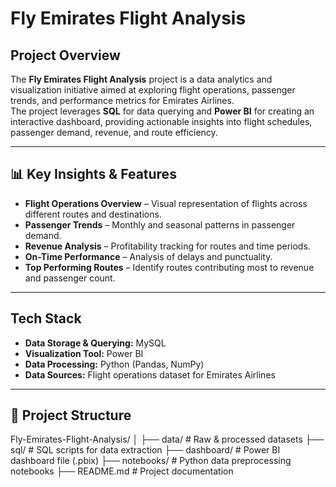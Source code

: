# Fly Emirates Flight Analysis

##  Project Overview
The **Fly Emirates Flight Analysis** project is a data analytics and visualization initiative aimed at exploring flight operations, passenger trends, and performance metrics for Emirates Airlines.  
The project leverages **SQL** for data querying and **Power BI** for creating an interactive dashboard, providing actionable insights into flight schedules, passenger demand, revenue, and route efficiency.

---

## 📊 Key Insights & Features
- **Flight Operations Overview** – Visual representation of flights across different routes and destinations.
- **Passenger Trends** – Monthly and seasonal patterns in passenger demand.
- **Revenue Analysis** – Profitability tracking for routes and time periods.
- **On-Time Performance** – Analysis of delays and punctuality.
- **Top Performing Routes** – Identify routes contributing most to revenue and passenger count.

---

## Tech Stack
- **Data Storage & Querying:** MySQL
- **Visualization Tool:** Power BI
- **Data Processing:** Python (Pandas, NumPy)
- **Data Sources:** Flight operations dataset for Emirates Airlines

---

## 📂 Project Structure
   Fly-Emirates-Flight-Analysis/
│
├── data/ # Raw & processed datasets
├── sql/ # SQL scripts for data extraction
├── dashboard/ # Power BI dashboard file (.pbix)
├── notebooks/ # Python data preprocessing notebooks
├── README.md # Project documentation
